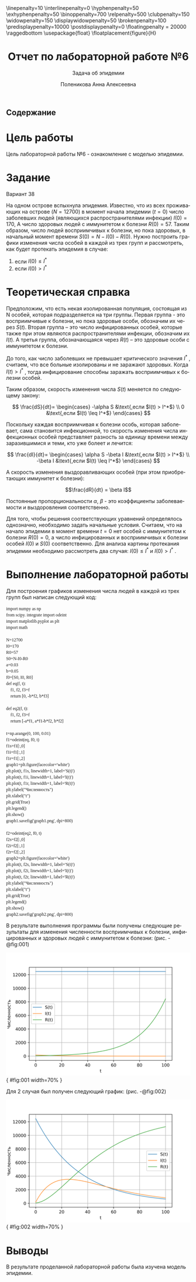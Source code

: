 ﻿---
# Front matter
lang: ru-RU
title: "Отчет по лабораторной работе №6"
subtitle: "Задача об эпидемии"
author: "Поленикова Анна Алексеевна"

# Formatting
toc-title: "Содержание"
toc: true # Table of contents
toc_depth: 2
lof: true # List of figures
fontsize: 12pt
linestretch: 1.5
papersize: a4paper
documentclass: scrreprt
polyglossia-lang: russian
polyglossia-otherlangs: english
mainfont: DejaVuSerif
romanfont: DejaVuSerif
sansfont: DejaVuSans
monofont: DejaVuSansMono
mainfontoptions: Ligatures=TeX
romanfontoptions: Ligatures=TeX
sansfontoptions: Ligatures=TeX,Scale=MatchLowercase
monofontoptions: Scale=MatchLowercase
indent: true
pdf-engine: miktex
header-includes:
  - \linepenalty=10 # the penalty added to the badness of each line within a paragraph (no associated penalty node) Increasing the value makes tex try to have fewer lines in the paragraph.
  - \interlinepenalty=0 # value of the penalty (node) added after each line of a paragraph.
  - \hyphenpenalty=50 # the penalty for line breaking at an automatically inserted hyphen
  - \exhyphenpenalty=50 # the penalty for line breaking at an explicit hyphen
  - \binoppenalty=700 # the penalty for breaking a line at a binary operator
  - \relpenalty=500 # the penalty for breaking a line at a relation
  - \clubpenalty=150 # extra penalty for breaking after first line of a paragraph
  - \widowpenalty=150 # extra penalty for breaking before last line of a paragraph
  - \displaywidowpenalty=50 # extra penalty for breaking before last line before a display math
  - \brokenpenalty=100 # extra penalty for page breaking after a hyphenated line
  - \predisplaypenalty=10000 # penalty for breaking before a display
  - \postdisplaypenalty=0 # penalty for breaking after a display
  - \floatingpenalty = 20000 # penalty for splitting an insertion (can only be split footnote in standard LaTeX)
  - \raggedbottom # or \flushbottom
  - \usepackage{float} # keep figures where there are in the text
  - \floatplacement{figure}{H} # keep figures where there are in the text
---

# Цель работы

Цель лабораторной работы №6 - ознакомление с моделью эпидемии.

# Задание

Вариант 38

На одном острове вспыхнула эпидемия. Известно, что из всех проживающих
на острове ($N=12700$) в момент начала эпидемии ($t=0$) число заболевших людей
(являющихся распространителями инфекции) $I(0)=170$, А число здоровых людей с
иммунитетом к болезни $R(0)=57$. Таким образом, число людей восприимчивых к
болезни, но пока здоровых, в начальный момент времени $S(0)=N-I(0)-R(0)$.
Нужно построить графики изменения числа особей в каждой из трех групп и рассмотреть, как будет протекать эпидемия в случае:

1) если $I(0)\leq I^*$
2) если $I(0)>I^*$

# Теоретическая справка

Предположим, что есть некая изолированная популяция, состоящая из N особей,
которая подразделяется на три группы. Первая группа - это восприимчивые к болезни, но
пока здоровые особи, обозначим их через $S(t)$. Вторая группа – это число
инфицированных особей, которые также при этом являются распространителями
инфекции, обозначим их $I(t)$. А третья группа, обозначающаяся через $R(t)$ – это
здоровые особи с иммунитетом к болезни.

До того, как число заболевших не превышает критического значения $I^*$
, считаем, что все больные изолированы и не заражают здоровых. Когда $I(t)>I^*$
, тогда инфицирование способны заражать восприимчивых к болезни особей.

Таким образом, скорость изменения числа $S(t)$ меняется по следующему закону:

$$ \frac{dS}{dt}= \begin{cases} -\alpha S &\text{,если $I(t) > I^*$} \\
0 &\text{,если $I(t) \leq I^*$} \end{cases} $$

Поскольку каждая восприимчивая к болезни особь, которая
заболевает, сама становится инфекционной, то скорость изменения числа
инфекционных особей представляет разность за единицу времени между
заразившимися и теми, кто уже болеет и лечится:

$$ \frac{dI}{dt}= \begin{cases} \alpha S -\beta I &\text{,если $I(t) > I^*$} \\
-\beta I &\text{,если $I(t) \leq I^*$} \end{cases} $$

А скорость изменения выздоравливающих особей (при этом приобретающих
иммунитет к болезни):

$$\frac{dR}{dt} = \beta I$$

Постоянные пропорциональности
$\alpha$, $\beta$ - это коэффициенты заболеваемости
и выздоровления соответственно.

Для того, чтобы решения соответствующих уравнений определялось
однозначно, необходимо задать начальные условия. Считаем, что на начало
эпидемии в момент времени
$t=0$ нет особей с иммунитетом к болезни $R(0)=0$, а
число инфицированных и восприимчивых к болезни особей
$I(0)$ и $S(0)$ соответственно. Для анализа картины протекания эпидемии необходимо
рассмотреть два случая: $I(0)\leq I^*$
и $I(0)>I^*$
.

# Выполнение лабораторной работы

Для построения графиков изменения числа людей в каждой из трех групп был написан следующий код:

```
import numpy as np
from scipy. integrate import odeint
import matplotlib.pyplot as plt
import math

N=12700
I0=170
R0=57
S0=N-I0-R0
a=0.03
b=0.05
f0=[S0, I0, R0]
def eq(f, t):
    f1, f2, f3=f
    return [0, -b*f2, b*f3]

def eq2(f, t):
    f1, f2, f3=f
    return [-a*f1, a*f1-b*f2, b*f2]

t=np.arange(0, 100, 0.01)
f1=odeint(eq, f0, t)
f1s=f1[:,0]
f1i=f1[:,1]
f1r=f1[:,2]
graph1=plt.figure(facecolor='white')
plt.plot(t, f1s, linewidth=1, label='S(t)')
plt.plot(t, f1i, linewidth=1, label='I(t)')
plt.plot(t, f1r, linewidth=1, label='R(t)')
plt.ylabel("Численность")
plt.xlabel("t")
plt.grid(True)
plt.legend()
plt.show()
graph1.savefig('graph1.png', dpi=800)

f2=odeint(eq2, f0, t)
f2s=f2[:,0]
f2i=f2[:,1]
f2r=f2[:,2]
graph2=plt.figure(facecolor='white')
plt.plot(t, f2s, linewidth=1, label='S(t)')
plt.plot(t, f2i, linewidth=1, label='I(t)')
plt.plot(t, f2r, linewidth=1, label='R(t)')
plt.ylabel("Численность")
plt.xlabel("t")
plt.grid(True)
plt.legend()
plt.show()
graph2.savefig('graph2.png', dpi=800)
```

В результате выполнения программы были получены следующие результаты для изменения численности восприимчивых к болезни, инфицированных и здоровых 
людей с иммунитетом к болезни: (рис. -@fig:001)

![График для 1 случая](image/graph1.png){ #fig:001 width=70% }

Для 2 случая был получен следующий график: (рис. -@fig:002)

![График для 2 случая](image/graph2.png){ #fig:002 width=70% }

# Выводы

В результате проделанной лабораторной работы была изучена модель эпидемии.
